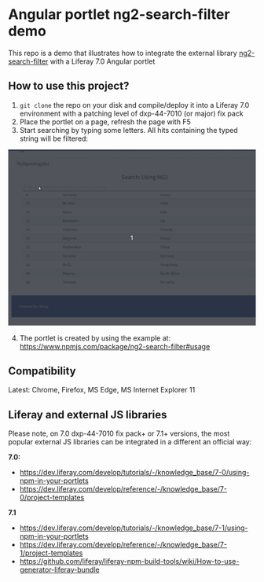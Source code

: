 # Angular portlet ng2-search-filter demo

This repo is a demo that illustrates how to integrate the external library [ng2-search-filter](https://www.npmjs.com/package/ng2-search-filter) with a Liferay 7.0 Angular portlet

## How to use this project?

1) `git clone` the repo on your disk and compile/deploy it into a Liferay 7.0 environment with a patching level of dxp-44-7010 (or major) fix pack 
2) Place the portlet on a page, refresh the page with F5
3) Start searching by typing some letters. All hits containing the typed string will be filtered:

![Preview of ng2-search-filter Liferay porlet](https://github.com/alffox/my-npm-angular-portlet-ng2-search-filter/blob/master/images/ng2-search-filter.gif)

4) The portlet is created by using the example at: https://www.npmjs.com/package/ng2-search-filter#usage

## Compatibility

Latest: Chrome, Firefox, MS Edge, MS Internet Explorer 11

## Liferay and external JS libraries

Please note, on 7.0 dxp-44-7010 fix pack+ or 7.1+ versions, the most popular external JS libraries can be integrated in a different an official way:

**7.0:**

- https://dev.liferay.com/develop/tutorials/-/knowledge_base/7-0/using-npm-in-your-portlets
- https://dev.liferay.com/develop/reference/-/knowledge_base/7-0/project-templates

**7.1**

- https://dev.liferay.com/develop/tutorials/-/knowledge_base/7-1/using-npm-in-your-portlets
- https://dev.liferay.com/develop/reference/-/knowledge_base/7-1/project-templates
- https://github.com/liferay/liferay-npm-build-tools/wiki/How-to-use-generator-liferay-bundle